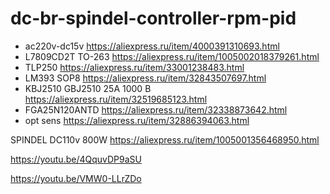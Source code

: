 # dc-br-spindel-controller-rpm-pid

* ac220v-dc15v https://aliexpress.ru/item/4000391310693.html
* L7809CD2T TO-263 https://aliexpress.ru/item/1005002018379261.html
* TLP250 https://aliexpress.ru/item/33001238483.html
* LM393 SOP8 https://aliexpress.ru/item/32843507697.html
* KBJ2510 GBJ2510 25A 1000 В https://aliexpress.ru/item/32519685123.html
* FGA25N120ANTD https://aliexpress.ru/item/32338873642.html
* opt sens https://aliexpress.ru/item/32886394063.html

SPINDEL DC110v 800W https://aliexpress.ru/item/1005001356468950.html


https://youtu.be/4QquvDP9aSU

https://youtu.be/VMW0-LLrZDo
